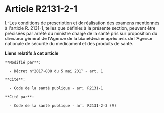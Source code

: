 # Article R2131-2-1

I.-Les conditions de prescription et de réalisation des examens mentionnés à l'article R. 2131-1, telles que définies à la
présente section, peuvent être précisées par arrêté du ministre chargé de la santé pris sur proposition du directeur général
de l'Agence de la biomédecine après avis de l'Agence nationale de sécurité du médicament et des produits de santé.

**Liens relatifs à cet article**

	**Modifié par**:

	  - Décret n°2017-808 du 5 mai 2017 - art. 1

	**Cite**:

	  - Code de la santé publique - art. R2131-1

	**Cité par**:

	  - Code de la santé publique - art. R2131-2-3 (V)
